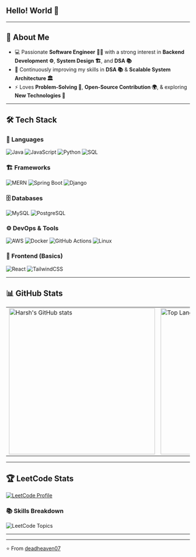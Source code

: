 ## Hello! World  👋

<!--
**deadheaven07/deadheaven07** is a ✨ _special_ ✨ repository because its `README.md` (this file) appears on your GitHub profile.

Here are some ideas to get you started:

- 🔭 I’m currently working on ...
- 🌱 I’m currently learning ...
- 👯 I’m looking to collaborate on ...
- 🤔 I’m looking for help with ...
- 💬 Ask me about ...
- 📫 How to reach me: ...
- 😄 Pronouns: ...
- ⚡ Fun fact: ...
-->

-------
## 🚀 About Me  

- 💻 Passionate **Software Engineer** 🧑‍💻 with a strong interest in **Backend Development ⚙️**, **System Design 🏗️**, and **DSA 📚**  
- 🌱 Continuously improving my skills in **DSA 📚** & **Scalable System Architecture 🏛️**  
- ⚡ Loves **Problem-Solving 🧩**, **Open-Source Contribution 🌍**, & exploring **New Technologies 🔬**

---


## 🛠️ Tech Stack  

### 🚀 Languages  
![Java](https://img.shields.io/badge/Java-ED8B00?logo=openjdk&logoColor=white) 
![JavaScript](https://img.shields.io/badge/JavaScript-F7DF1E?logo=javascript&logoColor=black) 
![Python](https://img.shields.io/badge/Python-3776AB?logo=python&logoColor=white) 
![SQL](https://img.shields.io/badge/SQL-4479A1?logo=postgresql&logoColor=white)  

### 🏗️ Frameworks  
![MERN](https://img.shields.io/badge/MERN-3C873A?logo=mongodb&logoColor=white) 
![Spring Boot](https://img.shields.io/badge/SpringBoot-6DB33F?logo=springboot&logoColor=white) 
![Django](https://img.shields.io/badge/Django-092E20?logo=django&logoColor=white)  

### 🗄️ Databases  
![MySQL](https://img.shields.io/badge/MySQL-005C84?logo=mysql&logoColor=white) 
![PostgreSQL](https://img.shields.io/badge/PostgreSQL-316192?logo=postgresql&logoColor=white)  

### ⚙️ DevOps & Tools  
![AWS](https://img.shields.io/badge/AWS-232F3E?logo=amazon-aws&logoColor=white) 
![Docker](https://img.shields.io/badge/Docker-2496ED?logo=docker&logoColor=white) 
![GitHub Actions](https://img.shields.io/badge/GitHub_Actions-2088FF?logo=github-actions&logoColor=white) 
![Linux](https://img.shields.io/badge/Linux-FCC624?logo=linux&logoColor=black)  

### 🎨 Frontend (Basics)  
![React](https://img.shields.io/badge/React-20232A?logo=react&logoColor=61DAFB) 
![TailwindCSS](https://img.shields.io/badge/TailwindCSS-38B2AC?logo=tailwind-css&logoColor=white)  
 

---

## 📊 GitHub Stats  

<table>
  <tr>
    <td>
      <img src="https://github-readme-stats.vercel.app/api?username=deadheaven07&show_icons=true&theme=tokyonight" alt="Harsh's GitHub stats" width="400"/>
    </td>
    <td>
      <img src="https://github-readme-stats.vercel.app/api/top-langs/?username=deadheaven07&layout=compact&theme=tokyonight" alt="Top Langs" width="400"/>
    </td>
  </tr>
</table>


---
## 🏆 LeetCode Stats  

[![LeetCode Profile](https://img.shields.io/badge/LeetCode-deadheaven007-orange?logo=leetcode&logoColor=white)](https://leetcode.com/u/deadheaven007/)


### 📚 Skills Breakdown  
![LeetCode Topics](https://leetcard.jacoblin.cool/deadheaven007?theme=dark&ext=topic)



---

<!--
## 🔗 Connect with Me
[![LinkedIn](https://img.shields.io/badge/LinkedIn-blue?logo=linkedin&logoColor=white)](https://linkedin.com/in/YOUR-LINK)  
[![Portfolio](https://img.shields.io/badge/Portfolio-black?logo=github&logoColor=white)](https://YOUR-PORTFOLIO-LINK)  
[![LeetCode](https://img.shields.io/badge/LeetCode-orange?logo=leetcode&logoColor=white)](https://leetcode.com/YOUR-USERNAME)  
-->
---
⭐️ From [deadheaven07](https://github.com/deadheaven07)

